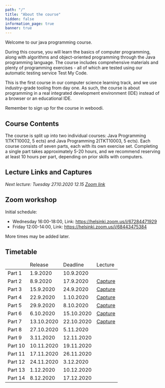 ```yaml
---
path: "/"
title: "About the course"
hidden: false
information_page: true
banner: true
---
```


Welcome to our java programming course.

During this course, you will learn the basics of computer programming, along with algorithms and object-oriented programming through the Java programming language. The course includes comprehensive materials and plenty of programming exercises - all of which are tested using our automatic testing service Test My Code.

This is the first course in our computer science learning track, and we use industry-grade tooling from day one. As such, the course is about programming in a real integrated development environment (IDE) instead of a browser or an educational IDE.

Remember to sign up for the course in weboodi.

## Course Contents

The course is split up into two individual courses: Java Programming 1(TKT10002, 5 ects) and Java Programming 2(TKT10003, 5 ects). Each course consists of seven parts, each with its own exercise set. Completing a single part takes approximately 5-20 hours, and we recommend reserving at least 10 hours per part, depending on prior skills with computers.

## Lecture Links and Captures

*Next lecture: Tuesday 27.10.2020 12.15*
*[Zoom link](https://helsinki.zoom.us/j/63029960107?pwd=UEt2eFJzT1ZjbXFQZXlXckxvZ1lJQT09)*

## Zoom workshop

Initial schedule:

* Wednesday 16:00-18:00, Link: https://helsinki.zoom.us/j/67284471929
* Friday 12:00-14:00, Link: https://helsinki.zoom.us/j/68443475384

More times may be added later.

## Timetable

<table>
  <thead>
    <tr>
      <td></td>
      <td>Release</td>
      <td>Deadline</td>
      <td>Lecture</td>
    </tr>
  </th>
  <tbody>
    <tr>
      <td>Part 1</td>
      <td>1.9.2020</td>
      <td>10.9.2020</td>
    </tr>
    <tr>
      <td>Part 2</td>
      <td>8.9.2020</td>
      <td>17.9.2020</td>
      <td> <a href="https://youtu.be/Q6YxHsh3gvk">Capture</a> </td>
    </tr>
    <tr>
      <td>Part 3</td>
      <td>15.9.2020</td>
      <td>24.9.2020</td>
      <td> <a href="https://youtu.be/-RGebtjvNCE">Capture</a></td>
    </tr>
    <tr>
      <td>Part 4</td>
      <td>22.9.2020</td>
      <td>1.10.2020</td>
      <td><a href="https://youtu.be/LwJf_mjEcP0">Capture</a></td>
    </tr>
    <tr>
      <td>Part 5</td>
      <td>29.9.2020</td>
      <td>8.10.2020</td>
      <td><a href="https://youtu.be/zMn1JgtsC-Q">Capture</a></td>
    </tr>
    <tr>
      <td>Part 6</td>
      <td>6.10.2020</td>
      <td>15.10.2020</td>
      <td><a href="https://youtu.be/7tpptE4Du98">Capture</a></td>
    </tr>
    <tr>
      <td>Part 7</td>
      <td>13.10.2020</td>
      <td>22.10.2020</td>
      <td><a href="https://youtu.be/on27dvpUxRk">Capture</a></td>
    </tr>
      <tr>
      <td>Part 8</td>
      <td>27.10.2020</td>
      <td>5.11.2020</td>
    </tr>
    <tr>
      <td>Part 9</td>
      <td>3.11.2020</td>
      <td>12.11.2020</td>
    </tr>
    <tr>
      <td>Part 10</td>
      <td>10.11.2020</td>
      <td>19.11.2020</td>
    </tr>
    <tr>
      <td>Part 11</td>
      <td>17.11.2020</td>
      <td>26.11.2020</td>
    </tr>
    <tr>
      <td>Part 12</td>
      <td>24.11.2020</td>
      <td>3.12.2020</td>
    </tr>
    <tr>
      <td>Part 13</td>
      <td>1.12.2020</td>
      <td>10.12.2020</td>
    </tr>
    <tr>
      <td>Part 14</td>
      <td>8.12.2020</td>
      <td>17.12.2020</td>
    </tr>
  </tbody>
</table>
